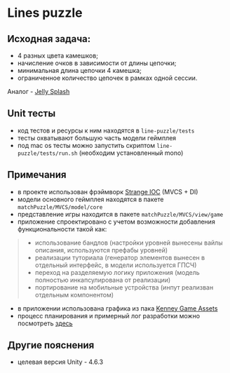 # Lines puzzle

## Исходная задача:
* 4 разных цвета камешков;
* начисление очков в зависимости от длины цепочки;
* минимальная длина цепочки 4 камешка;
* ограниченное количество цепочек в рамках одной сессии.

Аналог - [Jelly Splash](https://apps.facebook.com/jellysplash)

## Unit тесты
* код тестов и ресурсы к ним находятся в `line-puzzle/tests`
* тесты охватывают большую часть модели геймплея
* под mac os тесты можно запустить скриптом `line-puzzle/tests/run.sh` (необходим установленный mono)

## Примечания
* в проекте использован фрэймворк [Strange IOC](http://strangeioc.github.io/strangeioc/) (MVCS + DI)
* модели основного геймплея находятся в пакете `matchPuzzle/MVCS/model/core`
* представление игры находится в пакете `matchPuzzle/MVCS/view/game`
* приложение спроектировано с учетом возможности добавления функциональности такой как:

>* использование бандлов (настройки уровней вынесены вайлы описания, используются префабы уровней)
>* реализации туториала (генератор элементов вынесен в отдельный интерфейс, в модели используется ГПСЧ)
>* переход на разделяемую логику приложения (модель полностью инкапсулирована от реализации)
>* портирование на мобильные устройства (инпут реализван отдельным компонентом)

* в приложении использована графика из пака [Kenney Game Assets](http://kenney.itch.io/kenney-donation)
* процесс планирования и примерный лог разработки можно посмотреть [здесь](https://trello.com/b/UiwvrlwQ/line-puzzle)

## Другие пояснения
* целевая версия Unity - 4.6.3
